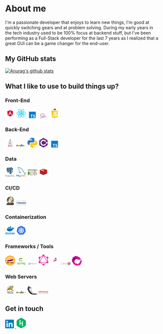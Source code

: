 # About me
<p>
I'm a passionate developer that enjoys to learn new things, I'm good at quickly switching gears and at problem solving. During my early years in the tech industry used to be 100% focus at backend stuff, but I've been performing as a Full-Stack developer for the last 7 years as I realized that a great GUI can be a game changer for the end-user.
</p>

## My GitHub stats

[![Anurag's github stats](https://github-readme-stats.vercel.app/api?username=idcodeoverflow&count_private=true&show_icons=true&theme=transparent&hide=issues)](https://github.com/anuraghazra/github-readme-stats)

## What I like to use to build things up? 

### Front-End
<div class="tech-container">
    <img src="./media/angular.png" width="32px">
    <img src="./media/react.png" width="32px">
    <img src="./media/ts.png" width="32px">
    <img src="./media/sass.png" width="32px">
    <img src="./media/js.png" width="32px">
</div>

### Back-End
<div class="tech-container">
    <img src="./media/java.png" width="32px">
    <img src="./media/node.png" width="32px">
    <img src="./media/python.png" width="32px">
    <img src="./media/c-sharp.png" width="32px">
    <img src="./media/ts.png" width="32px">
</div>

### Data
<div class="tech-container">
    <img src="./media/postgres.png" width="32px">
    <img src="./media/mysql.png" width="32px">
    <img src="./media/mongo.png" width="32px">
    <img src="./media/redis.png" width="32px">
</div>

### CI/CD
<div class="tech-container">
    <img src="./media/jenkins.png" width="32px">
    <img src="./media/bamboo.png" width="32px">
</div>

### Containerization
<div class="tech-container">
    <img src="./media/docker.png" width="32px">
    <img src="./media/kubernetes.png" width="32px">
</div>

### Frameworks / Tools
<div class="tech-container">
    <img src="./media/maven.png" width="32px">
    <img src="./media/spring.png" width="32px">
    <img src="./media/apollo.png" width="32px">
    <img src="./media/graphql.png" width="32px">
    <img src="./media/jest.png" width="32px">
    <img src="./media/junit.png" width="32px">
    <img src="./media/rxjs.png" width="32px">
</div>

### Web Servers
<div class="tech-container">
    <img src="./media/tomcat.png" width="32px">
    <img src="./media/node.png" width="32px">
    <img src="./media/flask.png" width="32px">
    <img src="./media/weblogic.png" width="32px">
</div>

## Get in touch
<div>
    <a href="https://www.linkedin.com/in/david-israel-garc%C3%ADa-alc%C3%A1zar-4825a554/">
        <img src="./media/linkedin.png" alt="David's LinkedIn" width="32px">
    </a>
    <a href="https://www.hackerrank.com/idcodeoverflow">
        <img src="./media/hackerrank.png" alt="David's HackerRank profile" width="32px">
    </a>
</div>
